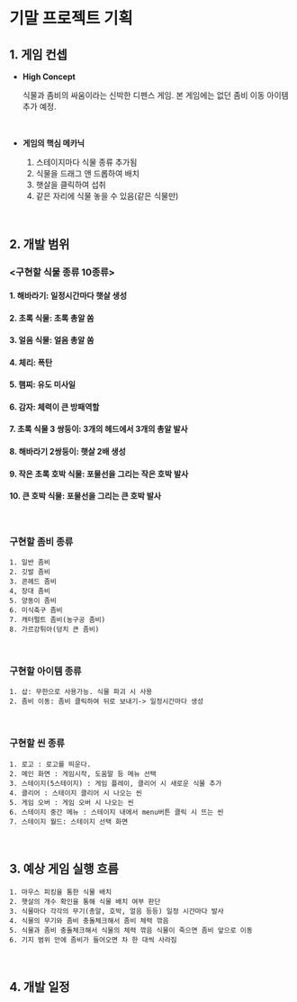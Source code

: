 # 기말 프로젝트 기획

## 1. 게임 컨셉

* **High Concept**

    식물과 좀비의 싸움이라는 신박한 디펜스 게임. 본 게임에는 없던 좀비 이동 아이템 추가 예정.
    
<br>  
  
* **게임의 핵심 메카닉**  

  1. 스테이지마다 식물 종류 추가됨
  2. 식물을 드래그 앤 드롭하여 배치
  3. 햇살을 클릭하여 섭취
  4. 같은 자리에 식물 놓을 수 있음(같은 식물만)
<br>

## 2. 개발 범위

  ### <구현할 식물 종류 10종류>
  
  #### 1.  해바라기: 일정시간마다 햇살 생성
  
  #### 2. 초록 식물: 초록 총알 쏨
  
  #### 3. 얼음 식물: 얼음 총알 쏨
  
  #### 4. 체리: 폭탄
  
  #### 5. 햄찌: 유도 미사일
  
  #### 6. 감자: 체력이 큰 방패역할
  
  #### 7. 초록 식물 3 쌍둥이: 3개의 헤드에서 3개의 총알 발사
  
  #### 8. 해바라기 2쌍둥이: 햇살 2배 생성
  
  #### 9. 작은 초록 호박 식물: 포물선을 그리는 작은 호박 발사
  
  #### 10. 큰 호박 식물: 포물선을 그리는 큰 호박 발사
    
  
  <br>
  
   ### 구현할 좀비 종류

    1. 일반 좀비
    2. 깃발 좀비
    3. 콘헤드 좀비
    4, 장대 좀비
    5. 양동이 좀비
    6. 미식축구 좀비
    7. 캐터펄트 좀비(농구공 좀비)
    8. 가르강튀아(덩치 큰 좀비)
  
  <br>
  
   ### 구현할 아이템 종류

    1. 삽: 무한으로 사용가능. 식물 파괴 시 사용
    2. 좀비 이동: 좀비 클릭하여 뒤로 보내기-> 일정시간마다 생성
  
  <br>
  
   ### 구현할 씬 종류

    1. 로고 : 로고를 띄운다.  
    2. 메인 화면 : 게임시작, 도움말 등 메뉴 선택  
    3. 스테이지(5스테이지) : 게임 플레이, 클리어 시 새로운 식물 추가  
    4. 클리어 : 스테이지 클리어 시 나오는 씬  
    5. 게임 오버 : 게임 오버 시 나오는 씬
    6. 스테이지 중간 메뉴 : 스테이지 내에서 menu버튼 클릭 시 뜨는 씬
    7. 스테이지 월드: 스테이지 선택 화면
  
  <br>
  
## 3. 예상 게임 실행 흐름

    1. 마우스 피킹을 통한 식물 배치
    2. 햇살의 개수 확인을 통해 식물 배치 여부 판단
    3. 식물마다 각각의 무기(총알, 호박, 얼음 등등) 일정 시간마다 발사
    4. 식물의 무기와 좀비 충돌체크해서 좀비 체력 깎음
    5. 식물과 좀비 충돌체크해서 식물의 체력 깎음 식물이 죽으면 좀비 앞으로 이동
    6. 기지 범위 안에 좀비가 들어오면 차 한 대씩 사라짐
    
    
   <br>
    
## 4. 개발 일정

